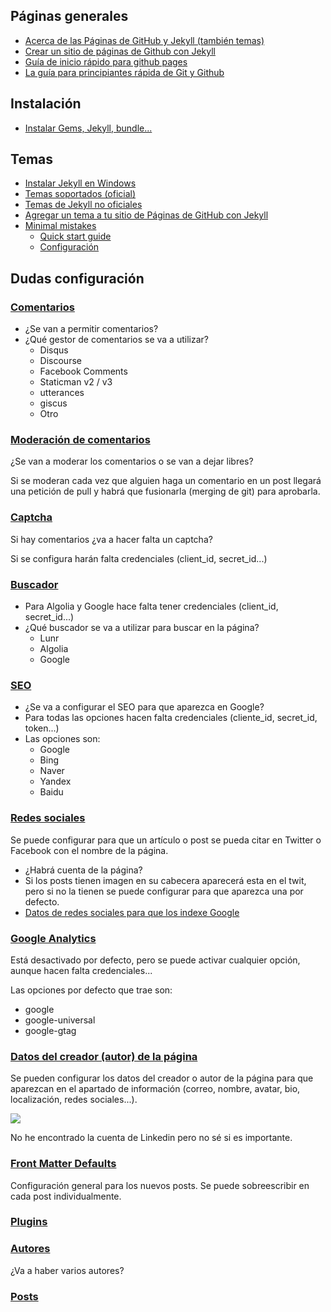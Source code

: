 ## Páginas generales
- [Acerca de las Páginas de GitHub y Jekyll (también temas)](https://docs.github.com/es/pages/setting-up-a-github-pages-site-with-jekyll/about-github-pages-and-jekyll)
- [Crear un sitio de páginas de Github con Jekyll](https://docs.github.com/es/pages/setting-up-a-github-pages-site-with-jekyll/creating-a-github-pages-site-with-jekyll)
- [Guía de inicio rápido para github pages](https://docs.github.com/es/pages/quickstart)
- [La guía para principiantes rápida de Git y Github](https://www.freecodecamp.org/espanol/news/guia-para-principiantes-de-git-y-github/)

## Instalación
- [Instalar Gems, Jekyll, bundle...](https://jekyllrb.com/docs/installation/windows/)

## Temas
- [Instalar Jekyll en Windows](https://jekyllrb.com/docs/installation/windows/)
- [Temas soportados (oficial)](https://pages.github.com/themes/)
- [Temas de Jekyll no oficiales](https://github.com/topics/jekyll-theme)
- [Agregar un tema a tu sitio de Páginas de GitHub con Jekyll](https://docs.github.com/es/pages/setting-up-a-github-pages-site-with-jekyll/adding-a-theme-to-your-github-pages-site-using-jekyll)
- [Minimal mistakes](https://github.com/mmistakes/minimal-mistakes)
  - [Quick start guide](https://mmistakes.github.io/minimal-mistakes/docs/quick-start-guide/)
  - [Configuración](https://mmistakes.github.io/minimal-mistakes/docs/configuration/)

## Dudas configuración

### [Comentarios](https://mmistakes.github.io/minimal-mistakes/docs/configuration/#comments)

- ¿Se van a permitir comentarios?
- ¿Qué gestor de comentarios se va a utilizar?
  - Disqus
  - Discourse
  - Facebook Comments
  - Staticman v2 / v3
  - utterances
  - giscus
  - Otro

### [Moderación de comentarios](https://mmistakes.github.io/minimal-mistakes/docs/configuration/#comment-moderation)

¿Se van a moderar los comentarios o se van a dejar libres?

Si se moderan cada vez que alguien haga un comentario en un post llegará una petición de pull y habrá que fusionarla (merging de git) para aprobarla.

### [Captcha](https://mmistakes.github.io/minimal-mistakes/docs/configuration/#recaptcha-support-v2-only)

Si hay comentarios ¿va a hacer falta un captcha?

Si se configura harán falta credenciales (client_id, secret_id...)

### [Buscador](https://mmistakes.github.io/minimal-mistakes/docs/configuration/#site-search)

- Para Algolia y Google hace falta tener credenciales (client_id, secret_id...)
- ¿Qué buscador se va a utilizar para buscar en la página?
  - Lunr
  - Algolia
  - Google

### [SEO](https://mmistakes.github.io/minimal-mistakes/docs/configuration/#seo-social-sharing-and-analytics-settings)

- ¿Se va a configurar el SEO para que aparezca en Google?
- Para todas las opciones hacen falta credenciales (cliente_id, secret_id, token...)
- Las opciones son:
  - Google
  - Bing
  - Naver
  - Yandex
  - Baidu

### [Redes sociales](https://mmistakes.github.io/minimal-mistakes/docs/configuration/#twitter-cards-and-facebook-open-graph)

Se puede configurar para que un artículo o post se pueda citar en Twitter o Facebook con el nombre de la página.

- ¿Habrá cuenta de la página?
- Si los posts tienen imagen en su cabecera aparecerá esta en el twit, pero si no la tienen se puede configurar para que aparezca una por defecto.
- [Datos de redes sociales para que los indexe Google](https://mmistakes.github.io/minimal-mistakes/docs/configuration/#include-your-social-profile-in-search-results)

### [Google Analytics](https://mmistakes.github.io/minimal-mistakes/docs/configuration/#analytics)

Está desactivado por defecto, pero se puede activar cualquier opción, aunque hacen falta credenciales...

Las opciones por defecto que trae son:

- google
- google-universal
- google-gtag

### [Datos del creador (autor) de la página](https://mmistakes.github.io/minimal-mistakes/docs/configuration/#site-author)

Se pueden configurar los datos del creador o autor de la página para que aparezcan en el apartado de información (correo, nombre, avatar, bio, localización, redes sociales...).

![](https://mmistakes.github.io/minimal-mistakes/assets/images/mm-author-sidebar-example.jpg)

No he encontrado la cuenta de Linkedin pero no sé si es importante.

### [Front Matter Defaults](https://mmistakes.github.io/minimal-mistakes/docs/configuration/#front-matter-defaults)

Configuración general para los nuevos posts. Se puede sobreescribir en cada post individualmente.

### [Plugins](https://mmistakes.github.io/minimal-mistakes/docs/configuration/#plugins)

### [Autores](https://mmistakes.github.io/minimal-mistakes/docs/authors/)
¿Va a haber varios autores?

### [Posts](https://mmistakes.github.io/minimal-mistakes/docs/posts/)
